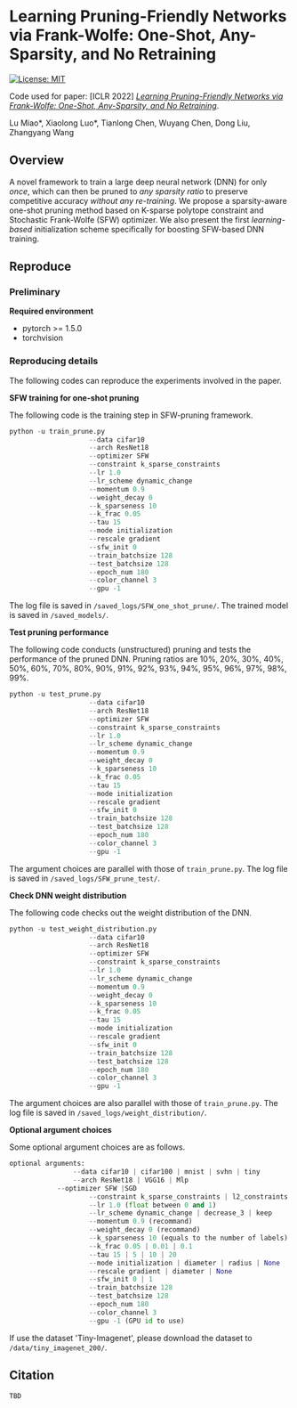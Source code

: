 # Learning Pruning-Friendly Networks via Frank-Wolfe: One-Shot, Any-Sparsity, and No Retraining 

[![License: MIT](https://img.shields.io/badge/License-MIT-green.svg)](https://opensource.org/licenses/MIT)

Code used for paper: [ICLR 2022] [*Learning Pruning-Friendly Networks via Frank-Wolfe: One-Shot, Any-Sparsity, and No Retraining*](https://openreview.net/pdf?id=O1DEtITim__).

Lu Miao\*, Xiaolong Luo\*, Tianlong Chen, Wuyang Chen, Dong Liu, Zhangyang Wang



## Overview

A novel framework to train a large deep neural network (DNN) for only *once*, which can then be pruned to *any sparsity ratio* to preserve competitive accuracy *without any re-training*. We propose a sparsity-aware one-shot pruning method based on K-sparse polytope constraint and Stochastic Frank-Wolfe (SFW) optimizer. We also present the first *learning-based* initialization scheme specifically for boosting SFW-based DNN training.



## Reproduce

### Preliminary

**Required environment**

- pytorch >= 1.5.0
- torchvision

### Reproducing details

The following codes can reproduce the experiments involved in the paper.

**SFW training for one-shot pruning**

The following code is the training step in SFW-pruning framework.

```python
python -u train_prune.py
					--data cifar10
					--arch ResNet18
					--optimizer SFW
					--constraint k_sparse_constraints
					--lr 1.0
					--lr_scheme dynamic_change
					--momentum 0.9
					--weight_decay 0
					--k_sparseness 10
					--k_frac 0.05
					--tau 15
					--mode initialization
					--rescale gradient
					--sfw_init 0 
					--train_batchsize 128
					--test_batchsize 128
					--epoch_num 180
					--color_channel 3
					--gpu -1
```

The log file is saved in `/saved_logs/SFW_one_shot_prune/`. The trained model is saved in `/saved_models/`.

**Test pruning performance**

The following code conducts (unstructured) pruning and tests the performance of the pruned DNN. Pruning ratios are 10%, 20%, 30%, 40%, 50%, 60%, 70%, 80%, 90%, 91%, 92%, 93%, 94%, 95%, 96%, 97%, 98%, 99%.
```python
python -u test_prune.py
					--data cifar10
					--arch ResNet18
					--optimizer SFW
					--constraint k_sparse_constraints
					--lr 1.0
					--lr_scheme dynamic_change
					--momentum 0.9
					--weight_decay 0
					--k_sparseness 10
					--k_frac 0.05
					--tau 15
					--mode initialization
					--rescale gradient
					--sfw_init 0 
					--train_batchsize 128
					--test_batchsize 128
					--epoch_num 180
					--color_channel 3
					--gpu -1
```

The argument choices are parallel with those of `train_prune.py`. The log file is saved in `/saved_logs/SFW_prune_test/`. 

**Check DNN weight distribution**

The following code checks out the weight distribution of the DNN. 

```python
python -u test_weight_distribution.py
					--data cifar10
					--arch ResNet18
					--optimizer SFW
					--constraint k_sparse_constraints
					--lr 1.0
					--lr_scheme dynamic_change
					--momentum 0.9
					--weight_decay 0
					--k_sparseness 10
					--k_frac 0.05
					--tau 15
					--mode initialization
					--rescale gradient
					--sfw_init 0 
					--train_batchsize 128
					--test_batchsize 128
					--epoch_num 180
					--color_channel 3
					--gpu -1
```

The argument choices are also parallel with those of `train_prune.py`. The log file is saved in `/saved_logs/weight_distribution/`. 

**Optional argument choices**

Some optional argument choices are as follows.

```python
optional arguments:
  				--data cifar10 | cifar100 | mnist | svhn | tiny
  				--arch ResNet18 | VGG16 | Mlp
      		--optimizer SFW |SGD
					--constraint k_sparse_constraints | l2_constraints | unconstraints
					--lr 1.0 (float between 0 and 1)
					--lr_scheme dynamic_change | decrease_3 | keep
					--momentum 0.9 (recommand)
					--weight_decay 0 (recommand)
					--k_sparseness 10 (equals to the number of labels)
					--k_frac 0.05 | 0.01 | 0.1
					--tau 15 | 5 | 10 | 20 
					--mode initialization | diameter | radius | None
					--rescale gradient | diameter | None
					--sfw_init 0 | 1
					--train_batchsize 128 
					--test_batchsize 128
					--epoch_num 180
					--color_channel 3
					--gpu -1 (GPU id to use)
```

If use the dataset 'Tiny-Imagenet', please download the dataset to `/data/tiny_imagenet_200/`.



## Citation

```
TBD
```



